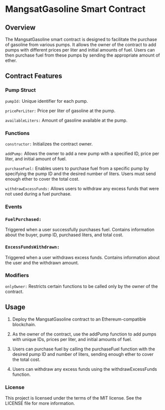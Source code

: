 # MangsatGasoline Smart Contract

## Overview
The MangsatGasoline smart contract is designed to facilitate the purchase of gasoline from various pumps. It allows the owner of the contract to add pumps with different prices per liter and initial amounts of fuel. Users can then purchase fuel from these pumps by sending the appropriate amount of ether.

## Contract Features
### Pump Struct

`pumpId:` Unique identifier for each pump.

`pricePerLiter:` Price per liter of gasoline at the pump.

`availableLiters:` Amount of gasoline available at the pump.

### Functions

`constructor:` Initializes the contract owner.

`addPump:` Allows the owner to add a new pump with a specified ID, price per liter, and initial amount of fuel.

`purchaseFuel:` Enables users to purchase fuel from a specific pump by specifying the pump ID and the desired number of liters. Users must send enough ether to cover the total cost.

`withdrawExcessFunds:` Allows users to withdraw any excess funds that were not used during a fuel purchase.

### Events

### `FuelPurchased:` 
Triggered when a user successfully purchases fuel. Contains information about the buyer, pump ID, purchased liters, and total cost.

### `ExcessFundsWithdrawn:` 
Triggered when a user withdraws excess funds. Contains information about the user and the withdrawn amount.

### Modifiers

`onlyOwner:` Restricts certain functions to be called only by the owner of the contract.

## Usage

1. Deploy the MangsatGasoline contract to an Ethereum-compatible blockchain.

2. As the owner of the contract, use the addPump function to add pumps with unique IDs, prices per liter, and initial amounts of fuel.

3. Users can purchase fuel by calling the purchaseFuel function with the desired pump ID and number of liters, sending enough ether to cover the total cost.

4. Users can withdraw any excess funds using the withdrawExcessFunds function.


### License

This project is licensed under the terms of the MIT license. See the LICENSE file for more information.
